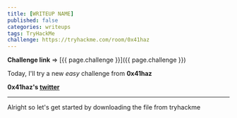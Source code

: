 ```yaml
---
title: [WRITEUP NAME]
published: false
categories: writeups
tags: TryHackMe
challenge: https://tryhackme.com/room/0x41haz
---
```

**Challenge link** => [{{ page.challenge }}]({{ page.challenge }})

Today, I'll try a new *easy* challenge from **0x41haz**

**0x41haz's [twitter](https://twitter.com/0x41haz)**

---
Alright so let's get started by downloading the file from tryhackme

